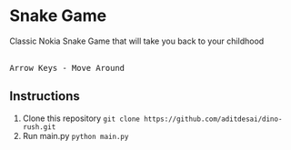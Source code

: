 <h1> Snake Game </h1>
Classic Nokia Snake Game that will take you back to your childhood
<br>
<br>
<pre>
Arrow Keys - Move Around
</pre>

<h2> Instructions </h1>
<ol>
    <li> 
        Clone this repository
        <code>git clone https://github.com/aditdesai/dino-rush.git</code>
    </li>
    <li>
        Run main.py
        <code>python main.py</code>
    </li>
</ol>
